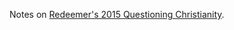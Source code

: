 Notes on [Redeemer's 2015 Questioning Christianity](http://www.redeemer.com/learn/resources_by_topic/public_faith/questioning_christianity/).